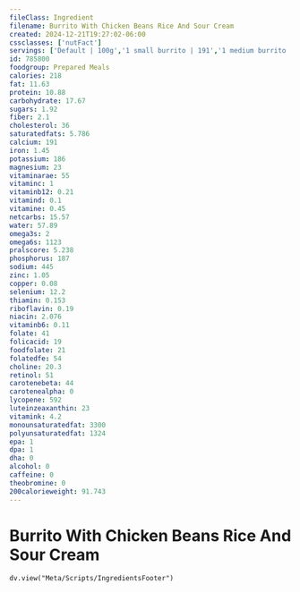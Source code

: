 ```yaml
---
fileClass: Ingredient
filename: Burrito With Chicken Beans Rice And Sour Cream
created: 2024-12-21T19:27:02-06:00
cssclasses: ['nutFact']
servings: ['Default | 100g','1 small burrito | 191','1 medium burrito | 320','1 large burrito | 519','1 extra large burrito | 739','1 burrito, ns as to size | 320','1 cup | 175']
id: 785800
foodgroup: Prepared Meals
calories: 218
fat: 11.63
protein: 10.88
carbohydrate: 17.67
sugars: 1.92
fiber: 2.1
cholesterol: 36
saturatedfats: 5.786
calcium: 191
iron: 1.45
potassium: 186
magnesium: 23
vitaminarae: 55
vitaminc: 1
vitaminb12: 0.21
vitamind: 0.1
vitamine: 0.45
netcarbs: 15.57
water: 57.89
omega3s: 2
omega6s: 1123
pralscore: 5.238
phosphorus: 187
sodium: 445
zinc: 1.05
copper: 0.08
selenium: 12.2
thiamin: 0.153
riboflavin: 0.19
niacin: 2.076
vitaminb6: 0.11
folate: 41
folicacid: 19
foodfolate: 21
folatedfe: 54
choline: 20.3
retinol: 51
carotenebeta: 44
carotenealpha: 0
lycopene: 592
luteinzeaxanthin: 23
vitamink: 4.2
monounsaturatedfat: 3300
polyunsaturatedfat: 1324
epa: 1
dpa: 1
dha: 0
alcohol: 0
caffeine: 0
theobromine: 0
200calorieweight: 91.743
---
```


# Burrito With Chicken Beans Rice And Sour Cream

```dataviewjs
dv.view("Meta/Scripts/IngredientsFooter")
```